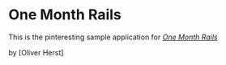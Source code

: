 # One Month Rails

This is the pinteresting sample application for 
[*One Month Rails*](http://onemonthrails.com)

by [Oliver Herst]